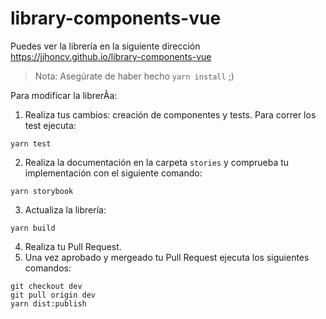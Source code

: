 # library-components-vue

Puedes ver la librería en la siguiente dirección https://jjhoncv.github.io/library-components-vue

> Nota: Asegúrate de haber hecho `yarn install` ;)

Para modificar la librerÃ­a:

1.  Realiza tus cambios: creación de componentes y tests. Para correr los test ejecuta:

```
yarn test
```

2.  Realiza la documentación en la carpeta `stories` y comprueba tu implementación con el siguiente comando:

```
yarn storybook
```

3.  Actualiza la librería:

```
yarn build
```

4.  Realiza tu Pull Request.
5.  Una vez aprobado y mergeado tu Pull Request ejecuta los siguientes comandos:

```
git checkout dev
git pull origin dev
yarn dist:publish
```

